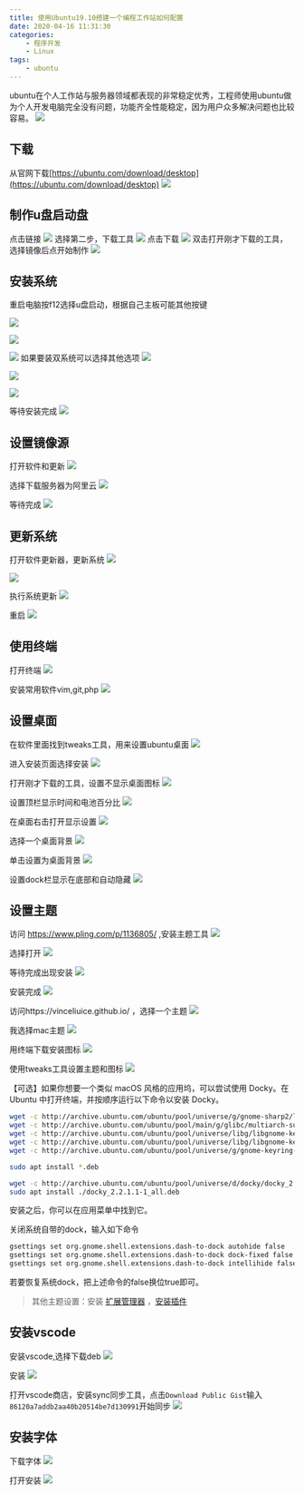 ```yaml
---
title: 使用Ubuntu19.10搭建一个编程工作站如何配置
date: 2020-04-16 11:31:30
categories: 
    - 程序开发
    - Linux
tags: 
    - ubuntu
---
```

ubuntu在个人工作站与服务器领域都表现的非常稳定优秀，工程师使用ubuntu做为个人开发电脑完全没有问题，功能齐全性能稳定，因为用户众多解决问题也比较容易。
![](https://res.cloudinary.com/canonical/image/fetch/f_auto,q_auto,fl_sanitize,w_250,h_250/https://assets.ubuntu.com/v1/28e0ebb7-Focal-Fossa-gradient-outline.svg)

<!-- more -->
## 下载
从官网下载[https://ubuntu.com/download/desktop](https://ubuntu.com/download/desktop)
![](Ubuntu19-10编程工作站配置/Snipaste_2020-04-16_15-02-34.png)

## 制作u盘启动盘
点击链接
![](Ubuntu19-10编程工作站配置/Snipaste_2020-04-16_18-23-24.png)
选择第二步，下载工具
![](Ubuntu19-10编程工作站配置/Snipaste_2020-04-16_18-18-57.png)
点击下载
![](Ubuntu19-10编程工作站配置/Snipaste_2020-04-16_18-26-33.png)
双击打开刚才下载的工具，选择镜像后点开始制作
![](Ubuntu19-10编程工作站配置/Snipaste_2020-04-16_18-28-51.png)

## 安装系统
重启电脑按f12选择u盘启动，根据自己主板可能其他按键

![](Ubuntu19-10编程工作站配置/Snipaste_2020-04-16_18-40-58.png)

![](Ubuntu19-10编程工作站配置/Snipaste_2020-04-16_19-03-29.png)

![](Ubuntu19-10编程工作站配置/Snipaste_2020-04-16_19-04-53.png)
如果要装双系统可以选择其他选项
![](Ubuntu19-10编程工作站配置/Snipaste_2020-04-16_19-44-55.png)

![](Ubuntu19-10编程工作站配置/Snipaste_2020-04-16_20-22-18.png)

![](Ubuntu19-10编程工作站配置/Snipaste_2020-04-16_20-24-03.png)

等待安装完成
![](Ubuntu19-10编程工作站配置/Snipaste_2020-04-16_20-25-02.png)

## 设置镜像源
打开软件和更新
![](Ubuntu19-10编程工作站配置/SDFSILU.png)

选择下载服务器为阿里云
![](Ubuntu19-10编程工作站配置/1H0H2JYE.jpg)

等待完成
![](Ubuntu19-10编程工作站配置/CPZIQ42Z.jpg)

## 更新系统
打开软件更新器，更新系统
![](Ubuntu19-10编程工作站配置/JNRY.png)

![](Ubuntu19-10编程工作站配置/V1VX.jpg)

执行系统更新
![](Ubuntu19-10编程工作站配置/5Z6GB07.jpg)

重启
![](Ubuntu19-10编程工作站配置/WIXTV.png)

## 使用终端
打开终端
![](Ubuntu19-10编程工作站配置/CYLAFKLZN.png)

安装常用软件vim,git,php
![](Ubuntu19-10编程工作站配置/7BW3.jpg)

## 设置桌面
在软件里面找到tweaks工具，用来设置ubuntu桌面
![](Ubuntu19-10编程工作站配置/6FSHYRTH.png)

进入安装页面选择安装
![](Ubuntu19-10编程工作站配置/4MA62D3.png)

打开刚才下载的工具，设置不显示桌面图标
![](Ubuntu19-10编程工作站配置/XIYPY.jpg)

设置顶栏显示时间和电池百分比
![](Ubuntu19-10编程工作站配置/TM6EUL.jpg)

在桌面右击打开显示设置
![](Ubuntu19-10编程工作站配置/YQRSDWXP.png)

选择一个桌面背景
![](Ubuntu19-10编程工作站配置/NHRN.jpg)

单击设置为桌面背景
![](Ubuntu19-10编程工作站配置/HGVT8I6.jpg)

设置dock栏显示在底部和自动隐藏
![](Ubuntu19-10编程工作站配置/81QJFRT.jpg)

## 设置主题
访问 https://www.pling.com/p/1136805/ ,安装主题工具
![](Ubuntu19-10编程工作站配置/LQM8NHXT.jpg)

选择打开
![](Ubuntu19-10编程工作站配置/2AF998.png)

等待完成出现安装
![](Ubuntu19-10编程工作站配置/2SSSR.png)

安装完成
![](Ubuntu19-10编程工作站配置/JF0DWRD.png)

访问https://vinceliuice.github.io/ ，选择一个主题
![](Ubuntu19-10编程工作站配置/CFN85F.jpg)

我选择mac主题
![](Ubuntu19-10编程工作站配置/2RVBQ.png)

用终端下载安装图标
![](Ubuntu19-10编程工作站配置/KNBVFR.jpg)

使用tweaks工具设置主题和图标
![](Ubuntu19-10编程工作站配置/MDPR3K8.jpg)

【可选】如果你想要一个类似 macOS 风格的应用坞，可以尝试使用 Docky。在 Ubuntu 中打开终端，并按顺序运行以下命令以安装 Docky。
```sh
wget -c http://archive.ubuntu.com/ubuntu/pool/universe/g/gnome-sharp2/libgconf2.0-cil_2.24.2-4_all.deb
wget -c http://archive.ubuntu.com/ubuntu/pool/main/g/glibc/multiarch-support_2.27-3ubuntu1_amd64.deb
wget -c http://archive.ubuntu.com/ubuntu/pool/universe/libg/libgnome-keyring/libgnome-keyring-common_3.12.0-1build1_all.deb
wget -c http://archive.ubuntu.com/ubuntu/pool/universe/libg/libgnome-keyring/libgnome-keyring0_3.12.0-1build1_amd64.deb
wget -c http://archive.ubuntu.com/ubuntu/pool/universe/g/gnome-keyring-sharp/libgnome-keyring1.0-cil_1.0.0-5_amd64.deb

sudo apt install *.deb

wget -c http://archive.ubuntu.com/ubuntu/pool/universe/d/docky/docky_2.2.1.1-1_all.deb
sudo apt install ./docky_2.2.1.1-1_all.deb
```
安装之后，你可以在应用菜单中找到它。

关闭系统自带的dock，输入如下命令
```sh
gsettings set org.gnome.shell.extensions.dash-to-dock autohide false
gsettings set org.gnome.shell.extensions.dash-to-dock dock-fixed false
gsettings set org.gnome.shell.extensions.dash-to-dock intellihide false
```
若要恢复系统dock，把上述命令的false换位true即可。

> 其他主题设置：安装 [扩展管理器](https://www.debugpoint.com/how-to-install-and-use-gnome-shell-extensions-in-ubuntu/)
，[安装插件](https://zhuanlan.zhihu.com/p/71588449)

## 安装vscode
安装vscode,选择下载deb
![](Ubuntu19-10编程工作站配置/HPNQU.png)

安装
![](Ubuntu19-10编程工作站配置/3BBUC.png)

打开vscode商店，安装sync同步工具，点击`Download Public Gist`输入`86120a7addb2aa40b20514be7d130991`开始同步
![](Ubuntu19-10编程工作站配置/RVWBLY.png)

## 安装字体
下载字体
![](Ubuntu19-10编程工作站配置/W1JWH.png)

打开安装
![](Ubuntu19-10编程工作站配置/HZPBUX.png)